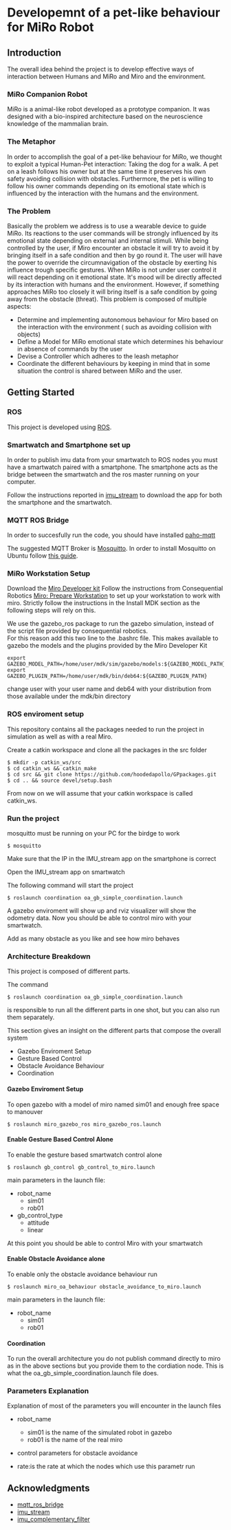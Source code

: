 # Developemnt of a pet-like behaviour for MiRo Robot

## Introduction
The overall idea behind the project is to develop effective ways of interaction between Humans and MiRo and Miro and the environment.

### MiRo Companion Robot
MiRo is a animal-like robot developed as a prototype companion.
It was designed with a bio-inspired architecture based on the neuroscience knowledge of the mammalian brain.

### The Metaphor
In order to accomplish the goal of a pet-like behaviour for MiRo, we thought to exploit a typical Human-Pet interaction: Taking the dog for a walk.
A pet on a leash  follows his owner but at the same time it preserves his own safety avoiding collision with obstacles.
Furthermore, the pet is willing to follow his owner commands depending on its emotional state which is influenced by the interaction with the humans and the environment.

### The Problem
Basically the problem we address is to use a wearable device to guide MiRo. Its reactions to the user commands will be strongly influenced by its emotional state depending on external and internal stimuli.
While being controlled by the user, if Miro encounter an obstacle it will try to avoid it by bringing itself in a safe condition and then by go round it. The user will have the power to override the circumnavigation of the obstacle by exerting his influence trough specific gestures.
When MiRo is not under user control it will react depending on it emotional state. It's mood will be directly affected by its interaction with humans and the environment. However, if something approaches MiRo too closely it will bring itself is a safe condition by going away from the obstacle (threat).
This problem is composed of multiple aspects:
* Determine and implementing autonomous behaviour for Miro based on the interaction with the environment ( such as avoiding collision with objects)
* Define a Model for MiRo emotional state which determines his behaviour in absence of commands by the user
* Devise a Controller which adheres to the leash metaphor
* Coordinate the different behaviours by keeping in mind that in some situation the control is shared between MiRo and the user.

## Getting Started

### ROS
This project is developed using [ROS](http://wiki.ros.org/kinetic/Installation/Ubuntu).

### Smartwatch and Smartphone set up
In order to publish imu data from your smartwatch to ROS nodes you must have a smartwatch paired with a smartphone.
The smartphone acts as the bridge between the smartwatch and the ros master running on your computer.

Follow the instructions reported in [imu_stream](https://github.com/EmaroLab/imu_stream) to download the app for both the smartphone and the smartwatch.

### MQTT ROS Bridge

In order to succesfully run the code, you should have installed [paho-mqtt](https://pypi.python.org/pypi/paho-mqtt/1.1) 

The suggested MQTT Broker is [Mosquitto](https://mosquitto.org/documentation/). In order to install Mosquitto on Ubuntu follow [this guide](https://www.digitalocean.com/community/tutorials/how-to-install-and-secure-the-mosquitto-mqtt-messaging-broker-on-ubuntu-16-04).

### MiRo Workstation Setup
Download the [Miro Developer kit](http://labs.consequentialrobotics.com/miro/mdk/)
Follow the instructions from Consequential Robotics [Miro: Prepare Workstation](https://consequential.bitbucket.io/Developer_Preparation_Prepare_workstation.html) to set up your workstation to work with miro. 
Strictly follow the instructions in the Install MDK section as the following steps will rely on this.

We use the gazebo_ros package to run the gazebo simulation, instead of the script file provided by consequential robotics.  
For this reason add this two line to the .bashrc file. This makes available to gazebo the models and the plugins provided by the Miro Developer Kit

```
export GAZEBO_MODEL_PATH=/home/user/mdk/sim/gazebo/models:${GAZEBO_MODEL_PATH}
export GAZEBO_PLUGIN_PATH=/home/user/mdk/bin/deb64:${GAZEBO_PLUGIN_PATH}
```

change user with your user name and deb64 with your distribution from those available under the mdk/bin directory

### ROS enviroment setup
This repository contains all the packages needed to run the project in simulation as well as with a real Miro.

Create a catkin workspace and clone all the packages in the src folder

```
$ mkdir -p catkin_ws/src
$ cd catkin_ws && catkin_make
$ cd src && git clone https://github.com/hoodedapollo/GPpackages.git
$ cd .. && source devel/setup.bash
```
From now on we will assume that your catkin workspace is called catkin_ws.  

### Run the project

mosquitto must be running on your PC for the birdge to work 
```
$ mosquitto
```
Make sure that the IP in the IMU_stream app on the  smartphone is correct

Open the IMU_stream app on smartwatch 

The following command will start the project

```
$ roslaunch coordination oa_gb_simple_coordination.launch
```

A gazebo enviroment will show up and rviz visualizer will show the odometry data.
Now you should be able to control miro with your smartwatch.

Add as many obstacle as you like and see how miro behaves

### Architecture Breakdown

This project is composed of different parts.

The command 

```
$ roslaunch coordination oa_gb_simple_coordination.launch
```

is responsible to run all the different parts in one shot, but you can also run them separately.

This section gives an insight on the different parts that compose the overall system
* Gazebo Enviroment Setup
* Gesture Based Control
* Obstacle Avoidance Behaviour
* Coordination

#### Gazebo Enviroment Setup

To open gazebo with a model of miro named sim01 and enough free space to manouver 

```
$ roslaunch miro_gazebo_ros miro_gazebo_ros.launch
```

#### Enable Gesture Based Control Alone

To enable the gesture based smartwatch control alone 

```
$ roslaunch gb_control gb_control_to_miro.launch
```

main parameters in the launch file:
* robot_name 
    * sim01
    * rob01
* gb_control_type
    * attitude
    * linear

At this point you should be able to control Miro with your smartwatch

#### Enable Obstacle Avoidance alone

To enable only the obstacle avoidance behaviour run
```
$ roslaunch miro_oa_behaviour obstacle_avoidance_to_miro.launch
```

main parameters in the launch file:
* robot_name 
    * sim01
    * rob01

#### Coordination

To run the overall architecture  you do not publish command directly to miro as in the above
sections but you provide them to the cordiation node.
This is what the oa_gb_simple_coordination.launch file does.

### Parameters Explanation

Explanation of most of the parameters you will encounter in the launch files

* robot_name 
    * sim01 is the name of the simulated robot in gazebo
    * rob01 is the name of the real miro

* control parameters for obstacle avoidance

* rate:is the rate at which the nodes which use this parametr run

## Acknowledgments

* [mqtt_ros_bridge](https://github.com/EmaroLab/mqtt_ros_bridge) 
* [imu_stream](https://github.com/EmaroLab/imu_stream)
* [imu_complementary_filter](http://wiki.ros.org/imu_complementary_filter)


